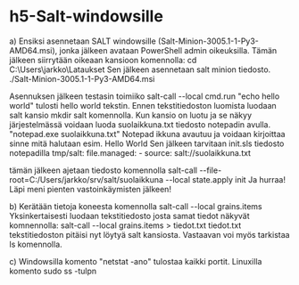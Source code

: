 # h5-Salt-windowsille

a) Ensiksi asennetaan SALT windowsille (Salt-Minion-3005.1-1-Py3-AMD64.msi), jonka jälkeen avataan PowerShell admin oikeuksilla.
Tämän jälkeen siirrytään oikeaan kansioon komennolla: cd C:\Users\jarkko\Lataukset 
Sen jälkeen asennetaan salt minion tiedosto.  ./Salt-Minion-3005.1-1-Py3-AMD64.msi

Asennuksen jälkeen testasin toimiiko salt-call --local cmd.run "echo hello world" tulosti hello world tekstin.
Ennen tekstitiedoston luomista luodaan salt kansio mkdir salt komennolla.
Kun kansio on luotu ja se näkyy järjestelmässä voidaan luoda suolaikkuna.txt tiedosto notepadin avulla.
"notepad.exe suolaikkuna.txt"
Notepad ikkuna avautuu ja voidaan kirjoittaa sinne mitä halutaan esim. Hello World
Sen jälkeen tarvitaan init.sls tiedosto notepadilla
tmp/salt:
  file.managed:
    - source: salt://suolaikkuna.txt
 
 tämän jälkeen ajetaan tiedosto komennolla salt-call --file-root=C:/Users/jarkko/srv/salt/suolaikkuna --local state.apply init
 Ja hurraa! Läpi meni pienten vastoinkäymisten jälkeen!
 
 b) Kerätään tietoja koneesta komennolla salt-call --local grains.items
 Yksinkertaisesti luodaan tekstitiedosto josta samat tiedot näkyvät komnennolla:
 salt-call --local grains.items > tiedot.txt
 tiedot.txt tekstitiedoston pitäisi nyt löytyä salt kansiosta. Vastaavan voi myös tarkistaa ls komennolla.
 
 c) Windowsilla komento "netstat -ano" tulostaa kaikki portit.
 Linuxilla komento sudo ss -tulpn
 
